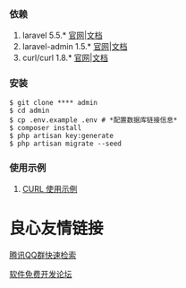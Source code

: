 ### 依赖

1. laravel 5.5.* [官网](https://laravel.com/)|[文档](http://https://laravel.com/docs/5.5)
2. laravel-admin 1.5.* [官网](http://laravel-admin.org)|[文档](http://laravel-admin.org/docs/#/)
3. curl/curl 1.8.* [官网](https://github.com/php-mod/curl)|[文档](https://packagist.org/packages/curl/curl)

### 安装   

```
$ git clone **** admin
$ cd admin
$ cp .env.example .env # *配置数据库链接信息*
$ composer install
$ php artisan key:generate
$ php artisan migrate --seed
```
### 使用示例   
1. [CURL 使用示例](./docs/curl_example.md)    


 # 良心友情链接

[腾讯QQ群快速检索](http://u.720life.cn/s/8cf73f7c)

[软件免费开发论坛](http://u.720life.cn/s/bbb01dc0)